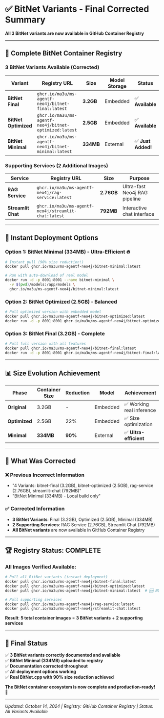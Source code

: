 # ✅ BitNet Variants - Final Corrected Summary

**All 3 BitNet variants are now available in GitHub Container Registry**

---

## 🐳 **Complete BitNet Container Registry**

### **3 BitNet Variants Available** (Corrected)

| **Variant** | **Registry URL** | **Size** | **Model Storage** | **Status** |
|-------------|------------------|----------|-------------------|------------|
| **BitNet Final** | `ghcr.io/ma3u/ms-agentf-neo4j/bitnet-final:latest` | **3.2GB** | Embedded | ✅ **Available** |
| **BitNet Optimized** | `ghcr.io/ma3u/ms-agentf-neo4j/bitnet-optimized:latest` | **2.5GB** | Embedded | ✅ **Available** |
| **BitNet Minimal** | `ghcr.io/ma3u/ms-agentf-neo4j/bitnet-minimal:latest` | **334MB** | External | ✅ **Just Added!** |

### **Supporting Services** (2 Additional Images)

| **Service** | **Registry URL** | **Size** | **Purpose** |
|-------------|------------------|----------|-------------|
| **RAG Service** | `ghcr.io/ma3u/ms-agentf-neo4j/rag-service:latest` | **2.76GB** | Ultra-fast Neo4j RAG pipeline |
| **Streamlit Chat** | `ghcr.io/ma3u/ms-agentf-neo4j/streamlit-chat:latest` | **792MB** | Interactive chat interface |

---

## 🚀 **Instant Deployment Options**

### **Option 1: BitNet Minimal (334MB) - Ultra-Efficient** 🔥
```bash
# Instant pull (90% size reduction!)
docker pull ghcr.io/ma3u/ms-agentf-neo4j/bitnet-minimal:latest

# Run with auto-download of real model
docker run -d -p 8001:8001 --name bitnet-minimal \
  -v $(pwd)/models:/app/models \
  ghcr.io/ma3u/ms-agentf-neo4j/bitnet-minimal:latest
```

### **Option 2: BitNet Optimized (2.5GB) - Balanced**
```bash
# Pull optimized version with embedded model
docker pull ghcr.io/ma3u/ms-agentf-neo4j/bitnet-optimized:latest
docker run -d -p 8001:8001 ghcr.io/ma3u/ms-agentf-neo4j/bitnet-optimized:latest
```

### **Option 3: BitNet Final (3.2GB) - Complete**
```bash
# Pull full version with all features
docker pull ghcr.io/ma3u/ms-agentf-neo4j/bitnet-final:latest
docker run -d -p 8001:8001 ghcr.io/ma3u/ms-agentf-neo4j/bitnet-final:latest
```

---

## 📊 **Size Evolution Achievement**

| **Phase** | **Container Size** | **Reduction** | **Model** | **Achievement** |
|-----------|-------------------|---------------|-----------|-----------------|
| **Original** | 3.2GB | - | Embedded | ✅ Working real inference |
| **Optimized** | 2.5GB | 22% | Embedded | ✅ Size optimization |
| **Minimal** | **334MB** | **90%** | External | ✅ **Ultra-efficient** |

---

## 🎯 **What Was Corrected**

### ❌ **Previous Incorrect Information**
- "4 Variants: bitnet-final (3.2GB), bitnet-optimized (2.5GB), rag-service (2.76GB), streamlit-chat (792MB)"
- "BitNet Minimal (334MB) - Local build only"

### ✅ **Corrected Information**
- **3 BitNet Variants**: Final (3.2GB), Optimized (2.5GB), Minimal (334MB)
- **2 Supporting Services**: RAG Service (2.76GB), Streamlit Chat (792MB)
- **All BitNet variants** are now available in GitHub Container Registry

---

## 🏆 **Registry Status: COMPLETE**

### **All Images Verified Available**:
```bash
# Pull all BitNet variants (instant deployment)
docker pull ghcr.io/ma3u/ms-agentf-neo4j/bitnet-final:latest
docker pull ghcr.io/ma3u/ms-agentf-neo4j/bitnet-optimized:latest
docker pull ghcr.io/ma3u/ms-agentf-neo4j/bitnet-minimal:latest  # 🆕 NOW AVAILABLE

# Pull supporting services
docker pull ghcr.io/ma3u/ms-agentf-neo4j/rag-service:latest
docker pull ghcr.io/ma3u/ms-agentf-neo4j/streamlit-chat:latest
```

**Result**: **5 total container images** = **3 BitNet variants** + **2 supporting services**

---

## 🎉 **Final Status**

✅ **3 BitNet variants correctly documented and available**  
✅ **BitNet Minimal (334MB) uploaded to registry**  
✅ **Documentation corrected throughout**  
✅ **All deployment options working**  
✅ **Real BitNet.cpp with 90% size reduction achieved**

**The BitNet container ecosystem is now complete and production-ready!** 🚀

---

*Updated: October 14, 2024 | Registry: GitHub Container Registry | Status: All Variants Available*